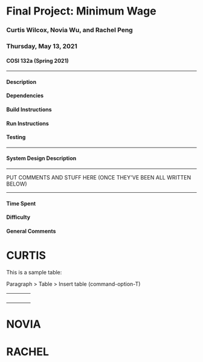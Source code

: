 # Final Project: Minimum Wage
### Curtis Wilcox, Novia Wu, and Rachel Peng

### Thursday, May 13, 2021

#### COSI 132a (Spring 2021)

---

#### Description


#### Dependencies


#### Build Instructions


#### Run Instructions


#### Testing


***

#### System Design Description


***

PUT COMMENTS AND STUFF HERE (ONCE THEY'VE BEEN ALL WRITTEN BELOW)


***


#### Time Spent


#### Difficulty


#### General Comments

# CURTIS

This is a sample table:

Paragraph > Table > Insert table (command-option-T)

|      |      |      |      |
| ---- | ---- | ---- | ---- |
|      |      |      |      |
|      |      |      |      |
|      |      |      |      |
|      |      |      |      |





# NOVIA













# RACHEL








